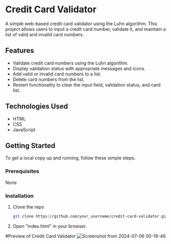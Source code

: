 # Credit Card Validator

A simple web-based credit card validator using the Luhn algorithm. This project allows users to input a credit card number, validate it, and maintain a list of valid and invalid card numbers.

## Features

- Validate credit card numbers using the Luhn algorithm.
- Display validation status with appropriate messages and icons.
- Add valid or invalid card numbers to a list.
- Delete card numbers from the list.
- Restart functionality to clear the input field, validation status, and card list.

## Technologies Used

- HTML
- CSS
- JavaScript

## Getting Started

To get a local copy up and running, follow these simple steps.

### Prerequisites

None

### Installation

1. Clone the repo
   ```sh
   git clone https://github.com/your_username/credit-card-validator.git

2. Open "index.html" in your browser.


#Preview of Credit Card Validator
![Screenshot from 2024-07-06 00-19-46](https://github.com/maylin155/credit-card-checker/assets/108334816/45f5b948-ede8-4a12-8353-4d9fe01843f1)

   
